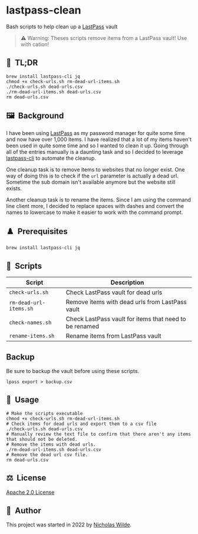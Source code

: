 # lastpass-clean

Bash scripts to help clean up a [LastPass][1] vault

> :warning: Warning: Theses scripts remove items from a LastPass vault! Use with cation!

## :rocket:&nbsp; TL;DR

```shell
brew install lastpass-cli jq
chmod +x check-urls.sh rm-dead-url-items.sh
./check-urls.sh dead-urls.csv
./rm-dead-url-items.sh dead-urls.csv
rm dead-urls.csv
```

## :framed_picture:&nbsp; Background

I have been using [LastPass][1] as my password manager for quite some time and now have over 1,000 items.
I have realized that a lot of my items haven't been used in quite some time and so I wanted to clean it up.
Going through all of the entries manually is a daunting task and so I decided to leverage [lastpass-cli][3] to automate the cleanup.

One cleanup task is to remove items to websites that no longer exist.
One way of doing this is to check if the `url` parameter is actually a dead url.
Sometime the sub domain isn't available anymore but the website still exists.

Another cleanup task is to rename the items. Since I am using the command line client more, I decided to replace spaces with
dashes and convert the names to lowercase to make it easier to work with the command prompt.

## :chess_pawn:&nbsp; Prerequisites

```shell
brew install lastpass-cli jq
```

## :scroll:&nbsp; Scripts

| Script          | Description                                     |
|-----------------|-------------------------------------------------|
| `check-urls.sh`   | Check LastPass vault for dead urls              |
| `rm-dead-url-items.sh` | Remove items with dead urls from LastPass vault |
| `check-names.sh` | Check LastPass vault for items that need to be renamed |
| `rename-items.sh` | Rename items from LastPass vault |

## Backup

Be sure to backup the vault before using these scripts.

```shell
lpass export > backup.csv
```

## :book:&nbsp; Usage

```shell
# Make the scripts executable
chmod +x check-urls.sh rm-dead-url-items.sh
# Check items for dead urls and export them to a csv file
./check-urls.sh dead-urls.csv
# Manually review the text file to confirm that there aren't any items that should not be deleted.
# Remove the items with dead urls.
./rm-dead-url-items.sh dead-urls.csv
# Remove the dead url csv file.
rm dead-urls.csv
```

## :balance_scale:&nbsp; License

[Apache 2.0 License](../LICENSE)

## :pencil:&nbsp; Author

This project was started in 2022 by [Nicholas Wilde][2].

[1]: https://www.lastpass.com/
[2]: https://github.com/nicholaswilde/
[3]: https://github.com/lastpass/lastpass-cli/
